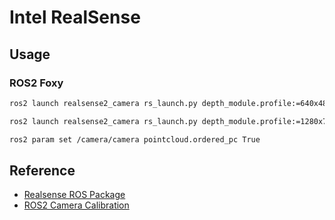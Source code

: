 # Intel RealSense

## Usage

### ROS2 Foxy

```bash
ros2 launch realsense2_camera rs_launch.py depth_module.profile:=640x480x30 rgb_camera.profile:=640x480x30 ordered_pc:=true pointcloud.enable:=true align_depth.enable:=true

ros2 launch realsense2_camera rs_launch.py depth_module.profile:=1280x720x9 rgb_camera.profile:=1280x720x9 ordered_pc:=true pointcloud.enable:=true align_depth.enable:=true

ros2 param set /camera/camera pointcloud.ordered_pc True
```


## Reference

* [Realsense ROS Package](https://github.com/IntelRealSense/realsense-ros)
* [ROS2 Camera Calibration](https://docs.ros.org/en/ros2_packages/rolling/api/camera_calibration/index.html)